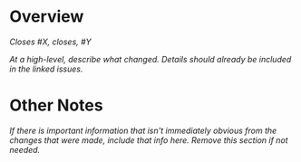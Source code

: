 # Overview

_Closes #X, closes, #Y_

_At a high-level, describe what changed. Details should already be included in the linked issues._

# Other Notes

_If there is important information that isn't immediately obvious from the changes that were made, include that info here. Remove this section if not needed._
